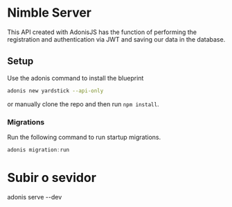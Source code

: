 # Nimble Server

This API created with AdonisJS has the function of performing the registration and authentication via JWT and saving our data in the database.

## Setup

Use the adonis command to install the blueprint

```bash
adonis new yardstick --api-only
```

or manually clone the repo and then run `npm install`.

### Migrations

Run the following command to run startup migrations.

```js
adonis migration:run
```

# Subir o sevidor

adonis serve --dev
